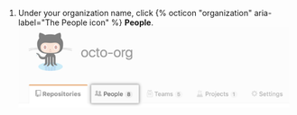 1. Under your organization name, click {% octicon "organization" aria-label="The People icon" %} **People**. ![The People tab](/assets/images/help/organizations/organization-people-tab.png)
